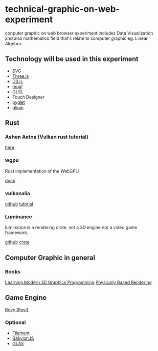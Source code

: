 # technical-graphic-on-web-experiment

conputer graphic on web browser experiment includes Data Visualization
and also mathematics field that's relate to computer graphic eg. Linear Algebra..

## Technology will be used in this experiment

- SVG
- [Three.js](https://threejs.org/)
- [D3.js](https://d3js.org/)
- [mugl](https://github.com/andykswong/mugl)
- GLSL
- Touch Designer
- [pyglet](https://pyglet.org/)
- [glium](https://github.com/glium/glium)

## Rust

### Ashen Aetna (Vulkan rust tutorial)

[here](https://hoj-senna.github.io/ashen-aetna/text/001_Plan.html)

### wgpu

Rust implementation of the WebGPU

[docs](https://sotrh.github.io/learn-wgpu/)

### vulkanalia

[github](https://github.com/KyleMayes/vulkanalia)
[tutorial](https://kylemayes.github.io/vulkanalia/introduction.html)

### Luminance

luminance is a rendering crate, not a 3D engine nor a video game framework.

[github](https://github.com/phaazon/luminance-rs)
[crate](https://docs.rs/luminance/latest/luminance/)

## Computer Graphic in general

### Books

[Learning Modern 3D Graphics Programming](https://paroj.github.io/gltut/)
[Physically Based Rendering](https://www.pbr-book.org/)

## Game Engine

[Bevy (Rust)](https://bevyengine.org/)

### Optional

- [Filament](https://github.com/google/filament/)
- [BabylonJS](https://github.com/BabylonJS/Babylon.js)
- [GLAS](https://github.com/lume/glas)
